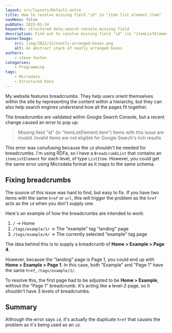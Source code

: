 ```yaml
---
layout: src/layouts/Default.astro
title: How to resolve missing field "id" in "item list element item"
navMenu: false
pubDate: 2023-01-24
keywords: structured data,search console,missing field
description: Find out to resolve missing field "id" (in "itemListElement.item") in your structured data.
bannerImage:
    src: /img/2022/12/neatly-arranged-boxes.png
    alt: An abstract stack of neatly arranged boxes
authors:
    - steve-fenton
categories:
    - Programming
tags:
    - Microdata
    - Structured Data
---
```


My website features breadcrumbs. They help users orient themselves within the site by representing the content within a hierarchy, but they can also help search engines understand how all the pages fit together.

The breadcrumbs are validated within Google Search Console, but a recent change caused an error to pop up:

> Missing field "id" (in "itemListElement.item")
> Items with this issue are invalid. Invalid items are not eligible for Google Search's rich results

This error was conufusing because the `id` shouldn't be needed for breadcrumbs. I'm using RDFa, so I have a `BreadcrumbList` that contains an `itemListElement` for each level, of type `ListItem`. However, you could get the same error using Microdata format as it maps to the same schema.

## Fixing breadcrumbs

The source of this issue was hard to find, but easy to fix. If you have two items with the same `href` or `url`, this will trigger the problem as the `href` acts as the `id` when you don't supply one.

Here's an example of how the breadcrumbs are intended to work:

1. `/` -> Home
2. `/tags/example/1/` -> The "example" tag "landing" page
3. `/tags/example/4/` -> The currently selected "example" tag page

The idea behind this is to supply a breadcrumb of **Home > Example > Page 4**.

However, because the "landing" page is Page 1, you could end up with **Home > Example > Page 1**. In this case, both "Example" and "Page 1" have the same `href`, `/tags/example/1/`.

To resolve this, the first page had to be adjusted to be **Home > Example**, without the "Page 1" breadcrumb. It's acting like a level-2 page, so it shouldn't have 3 levels of breadcrumbs.

## Summary

Although the error says `id`, it's actually the duplicate `href` that causes the problem as it's being used as an `id`.